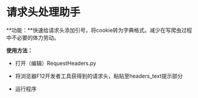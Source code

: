 # 请求头处理助手

**功能：**快速给请求头添加引号，将cookie转为字典格式。减少在写爬虫过程中不必要的体力劳动。

**使用方法：**

- 打开（编辑）RequestHeaders.py

- 将浏览器F12开发者工具获得到的请求头，粘贴至headers_text提示部分
- 运行程序

